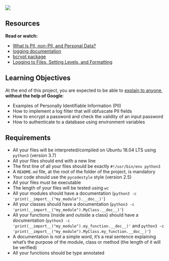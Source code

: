 ![](https://s3.amazonaws.com/alx-intranet.hbtn.io/uploads/medias/2019/12/5c48d4f6d4dd8081eb48.png?X-Amz-Algorithm=AWS4-HMAC-SHA256&X-Amz-Credential=AKIARDDGGGOUSBVO6H7D%2F20241107%2Fus-east-1%2Fs3%2Faws4_request&X-Amz-Date=20241107T182458Z&X-Amz-Expires=86400&X-Amz-SignedHeaders=host&X-Amz-Signature=547f76804d1d59f59a832d0709df3b8dbdf57dd3e418cd5e871514722038ef22)

Resources
---------

**Read or watch:**

*   [What Is PII, non-PII, and Personal Data?](/rltoken/jf71oYqiETchcVhPzQVnyg "What Is PII, non-PII, and Personal Data?")
*   [logging documentation](/rltoken/W2JiHD6cbJY1scJORyLqnw "logging documentation")
*   [bcrypt package](/rltoken/41oaQXfzwnF1i-wT8W0vHw "bcrypt package")
*   [Logging to Files, Setting Levels, and Formatting](/rltoken/XCpI9uvguxlTCsAeRCW6SA "Logging to Files, Setting Levels, and Formatting")

Learning Objectives
-------------------

At the end of this project, you are expected to be able to [explain to anyone](/rltoken/yiowzem5NkzxawDmImXy8Q "explain to anyone"), **without the help of Google**:

*   Examples of Personally Identifiable Information (PII)
*   How to implement a log filter that will obfuscate PII fields
*   How to encrypt a password and check the validity of an input password
*   How to authenticate to a database using environment variables

Requirements
------------

*   All your files will be interpreted/compiled on Ubuntu 18.04 LTS using `python3` (version 3.7)
*   All your files should end with a new line
*   The first line of all your files should be exactly `#!/usr/bin/env python3`
*   A `README.md` file, at the root of the folder of the project, is mandatory
*   Your code should use the `pycodestyle` style (version 2.5)
*   All your files must be executable
*   The length of your files will be tested using `wc`
*   All your modules should have a documentation (`python3 -c 'print(__import__("my_module").__doc__)'`)
*   All your classes should have a documentation (`python3 -c 'print(__import__("my_module").MyClass.__doc__)'`)
*   All your functions (inside and outside a class) should have a documentation (`python3 -c 'print(__import__("my_module").my_function.__doc__)'` and `python3 -c 'print(__import__("my_module").MyClass.my_function.__doc__)'`)
*   A documentation is not a simple word, it’s a real sentence explaining what’s the purpose of the module, class or method (the length of it will be verified)
*   All your functions should be type annotated
